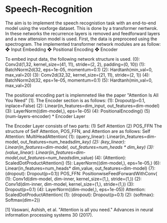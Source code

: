 # Speech-Recognition
The aim is to implement the speech recognistion task with an end-to-end model using the voxforge dataset.
This is done by a transformer nertwrok. In these networks the recurrence layers is removed and feedforward layers and a new attension model is used.
First, the data is preproceed using the spectrogram. The implemented transformer network modules are as follow:
  ❖ Input Embedding
  ❖ Positional Encoding
  ❖ Encoder
 
To embed input data, the following network structure is used.
  (0): Conv2d(1,32, kernel_size=(41, 11), stride=(2, 2), padding=(0, 10))
  (1): BatchNorm2d(32, eps=1e-05, momentum=0.1)
  (2): Hardtanh(min_val=0, max_val=20)
  (3): Conv2d(32,32, kernel_size=(21, 11), stride=(2, 1))
  (4): BatchNorm2d(32, eps=1e-05, momentum=0.1)
  (5): Hardtanh(min_val=0, max_val=20)
  
The positional encoding part is implemneted like the paper "Attention Is All You Need" [1].
 The Encoder section is as follows:
    (1): Dropout(p=0.1, inplace=False)
    (2): Linear(in_features=dim_input, out_features=dim-model)
    (3): LayerNorm((dim-model,), eps=1e-05)
    (4): PositionalEncoding()
    (5) (num-layers-encoder) * Encoder Layer
 
 The Encoder Layer consists of two parts:
  (1) Self Attention
  (2) POS_FFN
 The structure of Self Attention, POS_FFN, and Attention are as follows:
 Self Attention:
   MultiHeadAttention(
    (1): (query_linear): Linear(in_features=dim-model, out_features=num_heads*dim_key)
    (2): (key_linear): Linear(in_features=dim-model, out_features=num_heads * dim_key)
    (3): (value_linear): Linear(in_features=dim-model,out_features=num_heads*dim_value)
    (4): (Attention): ScaledDotProductAttention()
    (5): LayerNorm((dim-model,), eps=1e-05,)
    (6): Linear(in_features=num_heads* dim_value, out_features=dim-model)
    (7): (dropout): Dropout(p=0.1))
  POS_FFN:
    PositionwiseFeedForwardWithConv(
    (1): Conv1d(dim-model, dim-inner, kernel_size=(1,), stride=(1,))
    (2): Conv1d(dim-inner, dim-model, kernel_size=(1,), stride=(1,))
    (3): Dropout(p=0.1)
    (4): LayerNorm((dim-model,), eps=1e-05))
  Attention:
    ScaledDotProductAttention(
    (1): (dropout): Dropout(p=0.1)
    (2): (softmax): Softmax(dim=2))
  
 
[1] Vaswani, Ashish, et al. "Attention is all you need." Advances in neural information processing systems 30 (2017).
